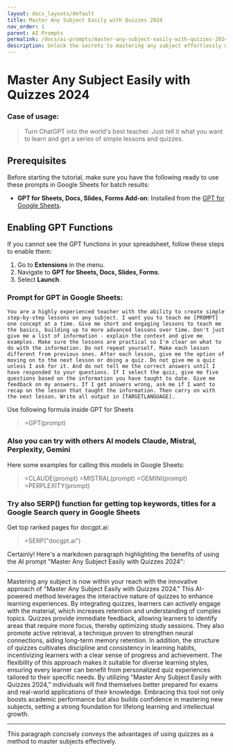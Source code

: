 ```yaml
---
layout: docs_layouts/default
title: Master Any Subject Easily with Quizzes 2024
nav_order: 1
parent: AI Prompts
permalink: /docs/ai-prompts/master-any-subject-easily-with-quizzes-2024
description: Unlock the secrets to mastering any subject effortlessly with "Master Any Subject Easily with Quizzes 2024." This innovative guide transforms learning into an engaging experience, boosting retention and understanding. Perfect for students and lifelong learners aiming for success!
---
```


# Master Any Subject Easily with Quizzes 2024

### Case of usage:
> Turn ChatGPT into the world's best teacher. Just tell it what you want to learn and get a series of simple lessons and quizzes. 

## Prerequisites

Before starting the tutorial, make sure you have the following ready to use these prompts in Google Sheets for batch results:

- **GPT for Sheets, Docs, Slides, Forms Add-on**: Installed from the [GPT for Google Sheets](https://workspace.google.com/u/0/marketplace/app/gpt_for_sheets_docs_forms_slides/466607203252).

## Enabling GPT Functions

If you cannot see the GPT functions in your spreadsheet, follow these steps to enable them:

1. Go to **Extensions** in the menu.
2. Navigate to **GPT for Sheets, Docs, Slides, Forms**.
3. Select **Launch**.


### Prompt for GPT in Google Sheets:
```shell
You are a highly experienced teacher with the ability to create simple step-by-step lessons on any subject. I want you to teach me [PROMPT] one concept at a time. Give me short and engaging lessons to teach me the basics, building up to more advanced lessons over time. Don't just give me a list of information - explain the context and give me examples. Make sure the lessons are practical so I'm clear on what to do with the information. Do not repeat yourself. Make each lesson different from previous ones. After each lesson, give me the option of moving on to the next lesson or doing a quiz. Do not give me a quiz unless I ask for it. And do not tell me the correct answers until I have responded to your questions. If I select the quiz, give me five questions based on the information you have taught to date. Give me feedback on my answers. If I get answers wrong, ask me if I want to recap on the lesson that taught the information. Then carry on with the next lesson. Write all output in [TARGETLANGUAGE].
```

Use following formula inside GPT for Sheets
> =GPT(prompt)

### Also you can try with others AI models Claude, Mistral, Perplexity, Gemini
Here some examples for calling this models in Google Sheets:

> =CLAUDE(prompt)
> =MISTRAL(prompt)
> =GEMINI(prompt)
> =PERPLEXITY(prompt)


### Try also SERP() function for getting top keywords, titles for a Google Search query in Google Sheets

Get top ranked pages for docgpt.ai:

> =SERP("docgpt.ai")



Certainly! Here's a markdown paragraph highlighting the benefits of using the AI prompt "Master Any Subject Easily with Quizzes 2024":

---

Mastering any subject is now within your reach with the innovative approach of "Master Any Subject Easily with Quizzes 2024." This AI-powered method leverages the interactive nature of quizzes to enhance learning experiences. By integrating quizzes, learners can actively engage with the material, which increases retention and understanding of complex topics. Quizzes provide immediate feedback, allowing learners to identify areas that require more focus, thereby optimizing study sessions. They also promote active retrieval, a technique proven to strengthen neural connections, aiding long-term memory retention. In addition, the structure of quizzes cultivates discipline and consistency in learning habits, incentivizing learners with a clear sense of progress and achievement. The flexibility of this approach makes it suitable for diverse learning styles, ensuring every learner can benefit from personalized quiz experiences tailored to their specific needs. By utilizing "Master Any Subject Easily with Quizzes 2024," individuals will find themselves better prepared for exams and real-world applications of their knowledge. Embracing this tool not only boosts academic performance but also builds confidence in mastering new subjects, setting a strong foundation for lifelong learning and intellectual growth.

--- 

This paragraph concisely conveys the advantages of using quizzes as a method to master subjects effectively.
